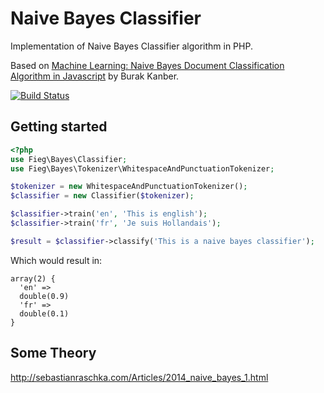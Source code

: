 Naive Bayes Classifier
======================

Implementation of Naive Bayes Classifier algorithm in PHP.

Based on [Machine Learning: Naive Bayes Document Classification Algorithm in Javascript](http://burakkanber.com/blog/machine-learning-naive-bayes-1/) by Burak Kanber.

[![Build Status](https://travis-ci.org/fieg/bayes.png?branch=master)](https://travis-ci.org/fieg/bayes)

Getting started
---------------

```php
<?php
use Fieg\Bayes\Classifier;
use Fieg\Bayes\Tokenizer\WhitespaceAndPunctuationTokenizer;

$tokenizer = new WhitespaceAndPunctuationTokenizer();
$classifier = new Classifier($tokenizer);

$classifier->train('en', 'This is english');
$classifier->train('fr', 'Je suis Hollandais');

$result = $classifier->classify('This is a naive bayes classifier');
```

Which would result in:

```
array(2) {
  'en' =>
  double(0.9)
  'fr' =>
  double(0.1)
}
```

## Some Theory

http://sebastianraschka.com/Articles/2014_naive_bayes_1.html
